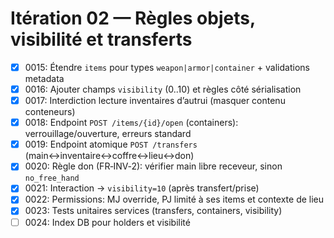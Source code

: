 # Itération 02 — Règles objets, visibilité et transferts

- [x] 0015: Étendre `items` pour types `weapon|armor|container` + validations metadata
- [x] 0016: Ajouter champs `visibility` (0..10) et règles côté sérialisation
- [x] 0017: Interdiction lecture inventaires d’autrui (masquer contenu conteneurs)
- [x] 0018: Endpoint `POST /items/{id}/open` (containers): verrouillage/ouverture, erreurs standard
- [x] 0019: Endpoint atomique `POST /transfers` (main↔inventaire↔coffre↔lieu↔don)
- [x] 0020: Règle don (FR‑INV‑2): vérifier main libre receveur, sinon `no_free_hand`
- [x] 0021: Interaction → `visibility=10` (après transfert/prise)
- [x] 0022: Permissions: MJ override, PJ limité à ses items et contexte de lieu
- [x] 0023: Tests unitaires services (transfers, containers, visibility)
- [ ] 0024: Index DB pour holders et visibilité
